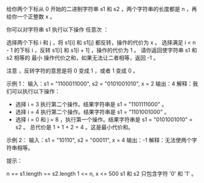 给你两个下标从 0 开始的二进制字符串 s1 和 s2 ，两个字符串的长度都是 n ，再给你一个正整数 x 。

你可以对字符串 s1 执行以下操作 任意次 ：

选择两个下标 i 和 j ，将 s1[i] 和 s1[j] 都反转，操作的代价为 x 。
选择满足 i < n - 1 的下标 i ，反转 s1[i] 和 s1[i + 1] ，操作的代价为 1 。
请你返回使字符串 s1 和 s2 相等的 最小 操作代价之和，如果无法让二者相等，返回 -1 。

注意 ，反转字符的意思是将 0 变成 1 ，或者 1 变成 0 。

示例 1：
输入：s1 = "1100011000", s2 = "0101001010", x = 2
输出：4
解释：我们可以执行以下操作：

- 选择 i = 3 执行第二个操作。结果字符串是 s1 = "1101111000" 。
- 选择 i = 4 执行第二个操作。结果字符串是 s1 = "1101001000" 。
- 选择 i = 0 和 j = 8 ，执行第一个操作。结果字符串是 s1 = "0101001010" = s2 。
  总代价是 1 + 1 + 2 = 4 。这是最小代价和。

示例 2：
输入：s1 = "10110", s2 = "00011", x = 4
输出：-1
解释：无法使两个字符串相等。

提示：

n == s1.length == s2.length
1 <= n, x <= 500
s1 和 s2 只包含字符 '0' 和 '1' 。
